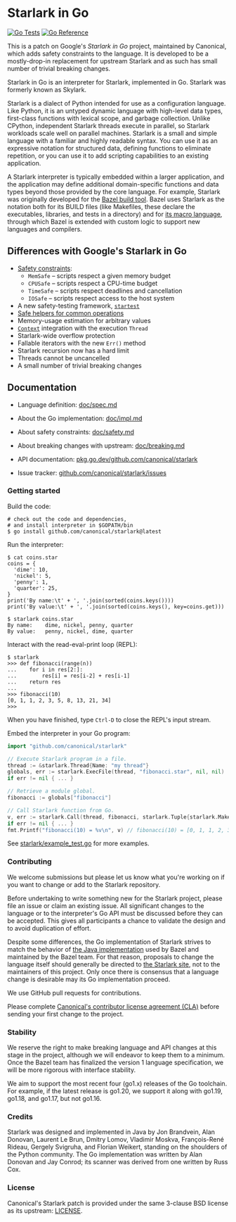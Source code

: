 # Starlark in Go

[![Go Tests](https://github.com/canonical/starlark/actions/workflows/tests.yml/badge.svg)](https://github.com/canonical/starlark/actions/workflows/tests.yml)
[![Go Reference](https://pkg.go.dev/badge/github.com/canonical/starlark.svg)](https://pkg.go.dev/github.com/canonical/starlark)

This is a patch on Google's _Starlark in Go_ project, maintained by Canonical, which adds safety constraints to the language.
It is developed to be a mostly-drop-in replacement for upstream Starlark and as such has small number of trivial breaking changes.

Starlark in Go is an interpreter for Starlark, implemented in Go.
Starlark was formerly known as Skylark.

Starlark is a dialect of Python intended for use as a configuration language.
Like Python, it is an untyped dynamic language with high-level data
types, first-class functions with lexical scope, and garbage collection.
Unlike CPython, independent Starlark threads execute in parallel, so
Starlark workloads scale well on parallel machines.
Starlark is a small and simple language with a familiar and highly
readable syntax. You can use it as an expressive notation for
structured data, defining functions to eliminate repetition, or you
can use it to add scripting capabilities to an existing application.

A Starlark interpreter is typically embedded within a larger
application, and the application may define additional domain-specific
functions and data types beyond those provided by the core language.
For example, Starlark was originally developed for the
[Bazel build tool](https://bazel.build).
Bazel uses Starlark as the notation both for its BUILD files (like
Makefiles, these declare the executables, libraries, and tests in a
directory) and for [its macro
language](https://docs.bazel.build/versions/master/skylark/language.html),
through which Bazel is extended with custom logic to support new
languages and compilers.

## Differences with Google's Starlark in Go

- [Safety constraints](doc/safety.md):
    - `MemSafe` – scripts respect a given memory budget
    - `CPUSafe` – scripts respect a CPU-time budget
    - `TimeSafe` – scripts respect deadlines and cancellation
    - `IOSafe` – scripts respect access to the host system
- A new safety-testing framework, [`startest`](https://pkg.go.dev/github.com/canonical/starlark/startest)
- [Safe helpers for common operations](doc/safety.md#common-patterns)
- Memory-usage estimation for arbitrary values
- [`Context`](https://pkg.go.dev/context) integration with the execution `Thread`
- Starlark-wide overflow protection
- Fallable iterators with the new `Err()` method
- Starlark recursion now has a hard limit
- Threads cannot be uncancelled
- A small number of trivial breaking changes

## Documentation

* Language definition: [doc/spec.md](doc/spec.md)

* About the Go implementation: [doc/impl.md](doc/impl.md)

* About safety constraints: [doc/safety.md](doc/safety.md)

* About breaking changes with upstream: [doc/breaking.md](doc/breaking.md)

* API documentation: [pkg.go.dev/github.com/canonical/starlark](https://pkg.go.dev/github.com/canonical/starlark)

* Issue tracker: [github.com/canonical/starlark/issues](https://github.com/canonical/starlark/issues)

### Getting started

Build the code:

```shell
# check out the code and dependencies,
# and install interpreter in $GOPATH/bin
$ go install github.com/canonical/starlark@latest
```
<!-- TODO(kcza): update the package version above -->

Run the interpreter:

```console
$ cat coins.star
coins = {
  'dime': 10,
  'nickel': 5,
  'penny': 1,
  'quarter': 25,
}
print('By name:\t' + ', '.join(sorted(coins.keys())))
print('By value:\t' + ', '.join(sorted(coins.keys(), key=coins.get)))

$ starlark coins.star
By name:	dime, nickel, penny, quarter
By value:	penny, nickel, dime, quarter
```

Interact with the read-eval-print loop (REPL):

```pycon
$ starlark
>>> def fibonacci(range(n))
...    for i in res[2:]:
...        res[i] = res[i-2] + res[i-1]
...    return res
...
>>> fibonacci(10)
[0, 1, 1, 2, 3, 5, 8, 13, 21, 34]
>>>
```

When you have finished, type `Ctrl-D` to close the REPL's input stream.

Embed the interpreter in your Go program:

```go
import "github.com/canonical/starlark"

// Execute Starlark program in a file.
thread := &starlark.Thread{Name: "my thread"}
globals, err := starlark.ExecFile(thread, "fibonacci.star", nil, nil)
if err != nil { ... }

// Retrieve a module global.
fibonacci := globals["fibonacci"]

// Call Starlark function from Go.
v, err := starlark.Call(thread, fibonacci, starlark.Tuple{starlark.MakeInt(10)}, nil)
if err != nil { ... }
fmt.Printf("fibonacci(10) = %v\n", v) // fibonacci(10) = [0, 1, 1, 2, 3, 5, 8, 13, 21, 34]
```

See [starlark/example_test.go](starlark/example_test.go) for more examples.

### Contributing

We welcome submissions but please let us know what you're working on
if you want to change or add to the Starlark repository.

Before undertaking to write something new for the Starlark project,
please file an issue or claim an existing issue.
All significant changes to the language or to the interpreter's Go
API must be discussed before they can be accepted.
This gives all participants a chance to validate the design and to
avoid duplication of effort.

Despite some differences, the Go implementation of Starlark strives to
match the behavior of [the Java implementation](https://github.com/bazelbuild/bazel)
used by Bazel and maintained by the Bazel team.
For that reason, proposals to change the language itself should
generally be directed to [the Starlark site](
https://github.com/bazelbuild/starlark/), not to the maintainers of this
project.
Only once there is consensus that a language change is desirable may
its Go implementation proceed.

We use GitHub pull requests for contributions.

Please complete [Canonical's contributor license agreement (CLA)](https://ubuntu.com/legal/contributors) before
sending your first change to the project.

### Stability

We reserve the right to make breaking language and API changes at this
stage in the project, although we will endeavor to keep them to a minimum.
Once the Bazel team has finalized the version 1 language specification,
we will be more rigorous with interface stability.

We aim to support the most recent four (go1.x) releases of the Go
toolchain. For example, if the latest release is go1.20, we support it
along with go1.19, go1.18, and go1.17, but not go1.16.

### Credits

Starlark was designed and implemented in Java by
Jon Brandvein,
Alan Donovan,
Laurent Le Brun,
Dmitry Lomov,
Vladimir Moskva,
François-René Rideau,
Gergely Svigruha, and
Florian Weikert,
standing on the shoulders of the Python community.
The Go implementation was written by Alan Donovan and Jay Conrod;
its scanner was derived from one written by Russ Cox.

### License

Canonical's Starlark patch is provided under the same 3-clause BSD license as its upstream:
[LICENSE](https://github.com/canonical/starlark/blob/main/LICENSE).
